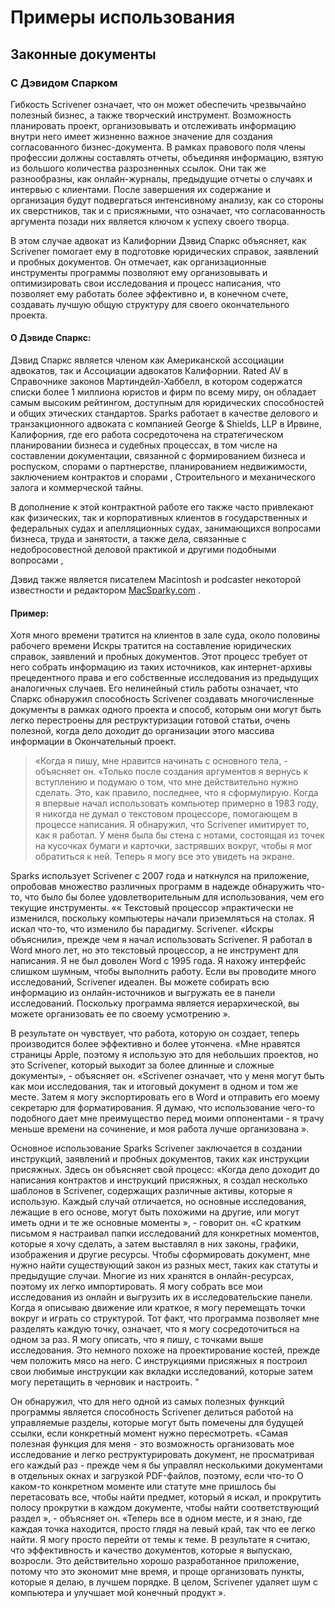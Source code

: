 # Примеры использования

## Законные документы

### С Дэвидом Спарком

Гибкость Scrivener означает, что он может обеспечить чрезвычайно полезный бизнес, а также творческий инструмент. Возможность планировать проект, организовывать и отслеживать информацию внутри него имеет жизненно важное значение для создания согласованного бизнес-документа. В рамках правового поля члены профессии должны составлять отчеты, объединяя информацию, взятую из большого количества разрозненных ссылок. Они так же разнообразны, как онлайн-журналы, предыдущие отчеты о случаях и интервью с клиентами. После завершения их содержание и организация будут подвергаться интенсивному анализу, как со стороны их сверстников, так и с присяжными, что означает, что согласованность аргумента позади них является ключом к успеху своего творца.

В этом случае адвокат из Калифорнии Дэвид Спаркс объясняет, как Scrivener помогает ему в подготовке юридических справок, заявлений и пробных документов. Он отмечает, как организационные инструменты программы позволяют ему организовывать и оптимизировать свои исследования и процесс написания, что позволяет ему работать более эффективно и, в конечном счете, создавать лучшую общую структуру для своего окончательного проекта.

#### О Дэвиде Спаркс:

Дэвид Спаркс является членом как Американской ассоциации адвокатов, так и Ассоциации адвокатов Калифорнии. Rated AV в Справочнике законов Мартиндейл-Хаббелл, в котором содержатся списки более 1 миллиона юристов и фирм по всему миру, он обладает самым высоким рейтингом, доступным для юридических способностей и общих этических стандартов. Sparks работает в качестве делового и транзакционного адвоката с компанией George & Shields, LLP в Ирвине, Калифорния, где его работа сосредоточена на стратегическом планировании бизнеса и судебных процессах, в том числе на составлении документации, связанной с формированием бизнеса и роспуском, спорами о партнерстве, планированием недвижимости, заключением контрактов и спорами , Строительного и механического залога и коммерческой тайны.

В дополнение к этой контрактной работе его также часто привлекают как физических, так и корпоративных клиентов в государственных и федеральных судах и апелляционных судах, занимающихся вопросами бизнеса, труда и занятости, а также дела, связанные с недобросовестной деловой практикой и другими подобными вопросами ,

Дэвид также является писателем Macintosh и podcaster некоторой известности и редактором [MacSparky.com](http://www.macsparky.com/) .

#### Пример:

Хотя много времени тратится на клиентов в зале суда, около половины рабочего времени Искры тратится на составление юридических справок, заявлений и пробных документов. Этот процесс требует от него собрать информацию из таких источников, как интернет-архивы прецедентного права и его собственные исследования из предыдущих аналогичных случаев. Его нелинейный стиль работы означает, что Спаркс обнаружил способность Scrivener создавать многочисленные документы в рамках одного проекта и способ, которым они могут быть легко перестроены для реструктуризации готовой статьи, очень полезной, когда дело доходит до организации этого массива информации в Окончательный проект.

> «Когда я пишу, мне нравится начинать с основного тела, - объясняет он. «Только после создания аргументов я вернусь к вступлению и подумаю о том, что мне действительно нужно сделать. Это, как правило, последнее, что я сформулирую. Когда я впервые начал использовать компьютер примерно в 1983 году, я никогда не думал о текстовом процессоре, помогающем в процессе написания. Я обнаружил, что Scrivener имитирует то, как я работал. У меня была бы стена с нотами, состоящая из точек на кусочках бумаги и карточки, застрявших вокруг, чтобы я мог обратиться к ней. Теперь я могу все это увидеть на экране.

Sparks использует Scrivener с 2007 года и наткнулся на приложение, опробовав множество различных программ в надежде обнаружить что-то, что было бы более удовлетворительным для использования, чем его текущие инструменты. «« Текстовый процессор »практически не изменился, поскольку компьютеры начали приземляться на столах. Я искал что-то, что изменило бы парадигму. Scrivener. «Искры объяснили», прежде чем я начал использовать Scrivener. Я работал в Word много лет, но это текстовый процессор, а не инструмент для написания. Я не был доволен Word с 1995 года. Я нахожу интерфейс слишком шумным, чтобы выполнить работу. Если вы проводите много исследований, Scrivener идеален. Вы можете собирать всю информацию из онлайн-источников и выгружать ее в панели исследований. Поскольку программа является иерархической, вы можете организовать ее по своему усмотрению ».

В результате он чувствует, что работа, которую он создает, теперь производится более эффективно и более утончена. «Мне нравятся страницы Apple, поэтому я использую это для небольших проектов, но это Scrivener, который выходит за более длинные и сложные документы», - объясняет он. «Scrivener означает, что у меня могут быть как мои исследования, так и итоговый документ в одном и том же месте. Затем я могу экспортировать его в Word и отправить его моему секретарю для форматирования. Я думаю, что использование чего-то подобного дает мне преимущество перед моими оппонентами - я трачу меньше времени на сочинение, и моя работа лучше организована ».

Основное использование Sparks Scrivener заключается в создании инструкций, заявлений и пробных документов, таких как инструкции присяжных. Здесь он объясняет свой процесс: «Когда дело доходит до написания контрактов и инструкций присяжных, я создал несколько шаблонов в Scrivener, содержащих различные активы, которые я использую. Каждый случай отличается, но основные исследования, лежащие в его основе, могут быть похожими на другие, или могут иметь одни и те же основные моменты », - говорит он. «С кратким письмом я настраивал папки исследований для конкретных моментов, которые я хочу сделать, а затем выставлял в них законы, графики, изображения и другие ресурсы. Чтобы сформировать документ, мне нужно найти существующий закон из разных мест, таких как статуты и предыдущие случаи. Многие из них хранятся в онлайн-ресурсах, поэтому их легко импортировать. Я могу собрать все мои исследования из онлайн и выгрузить их в исследовательские панели. Когда я описываю движение или краткое, я могу перемещать точки вокруг и играть со структурой. Тот факт, что программа позволяет мне разделять каждую точку, означает, что я могу сосредоточиться на одном за раз. Я могу описать, что я пишу, с точками выше исследования. Это немного похоже на проектирование костей, прежде чем положить мясо на него. С инструкциями присяжных я построил свои любимые инструкции как вкладки исследований, которые затем могу перетащить в черновик и настроить. "

Он обнаружил, что для него одной из самых полезных функций программы является способность Scrivener делиться работой на управляемые разделы, которые могут быть помечены для будущей ссылки, если конкретный момент нужно пересмотреть. «Самая полезная функция для меня - это возможность организовать мое исследование и легко реструктурировать документ, не просматривая его каждый раз - прежде чем я бы управлял несколькими документами в отдельных окнах и загрузкой PDF-файлов, поэтому, если что-то О каком-то конкретном моменте или статуте мне пришлось бы перетасовать все, чтобы найти предмет, который я искал, и прокрутить полосу прокрутки в каждом документе, чтобы найти соответствующий раздел », - объясняет он. «Теперь все в одном месте, и я знаю, где каждая точка находится, просто глядя на левый край, так что ее легко найти. Я могу просто перейти от темы к теме. В результате я считаю, что эффективность и качество документов, которые я выпускаю, возросли. Это действительно хорошо разработанное приложение, потому что это экономит мне время, и проще организовать пункты, которые я делаю, в лучшем порядке. В целом, Scrivener удаляет шум с компьютера и улучшает мой конечный продукт ».